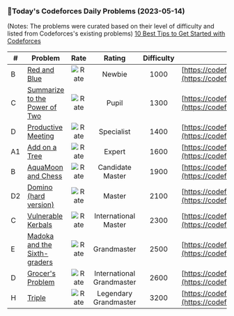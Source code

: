 ### 🌟Today's Codeforces Daily Problems (2023-05-14)
(Notes: The problems were curated based on their level of difficulty and listed from Codeforces's existing problems)
[10 Best Tips to Get Started with Codeforces](https://github.com/ika9810/Codeforces-Daily-Problems/blob/main/10%20Best%20Tips%20to%20Get%20Started%20with%20Codeforces.md)

| # | Problem | Rate| Rating | Difficulty | Contest |
|---| ----- | :--------: | :----------: | :----------: | ---------- |
|B|[Red and Blue](https://codeforces.com/contest/1469/problem/B)|![Rate](https://img.shields.io/badge/Newbie-1000-lightgrey)|Newbie|1000|[https://codeforces.com/contest/1469](https://codeforces.com/contest/1469)|
|C|[Summarize to the Power of Two](https://codeforces.com/contest/1005/problem/C)|![Rate](https://img.shields.io/badge/Pupil-1300-brightgreen)|Pupil|1300|[https://codeforces.com/contest/1005](https://codeforces.com/contest/1005)|
|D|[Productive Meeting](https://codeforces.com/contest/1579/problem/D)|![Rate](https://img.shields.io/badge/Specialist-1400-9cf)|Specialist|1400|[https://codeforces.com/contest/1579](https://codeforces.com/contest/1579)|
|A1|[Add on a Tree](https://codeforces.com/contest/1188/problem/A1)|![Rate](https://img.shields.io/badge/Expert-1600-blue)|Expert|1600|[https://codeforces.com/contest/1188](https://codeforces.com/contest/1188)|
|B|[AquaMoon and Chess](https://codeforces.com/contest/1545/problem/B)|![Rate](https://img.shields.io/badge/Candidate%20Master-1900-blueviolet)|Candidate Master|1900|[https://codeforces.com/contest/1545](https://codeforces.com/contest/1545)|
|D2|[Domino (hard version)](https://codeforces.com/contest/1551/problem/D2)|![Rate](https://img.shields.io/badge/Master-2100-orange)|Master|2100|[https://codeforces.com/contest/1551](https://codeforces.com/contest/1551)|
|C|[Vulnerable Kerbals](https://codeforces.com/contest/772/problem/C)|![Rate](https://img.shields.io/badge/International%20Master-2300-orange)|International Master|2300|[https://codeforces.com/contest/772](https://codeforces.com/contest/772)|
|E|[Madoka and the Sixth-graders](https://codeforces.com/contest/1647/problem/E)|![Rate](https://img.shields.io/badge/Grandmaster-2500-red)|Grandmaster|2500|[https://codeforces.com/contest/1647](https://codeforces.com/contest/1647)|
|D|[Grocer's Problem](https://codeforces.com/contest/91/problem/D)|![Rate](https://img.shields.io/badge/International%20Grandmaster-2600-red)|International Grandmaster|2600|[https://codeforces.com/contest/91](https://codeforces.com/contest/91)|
|H|[Triple](https://codeforces.com/contest/1119/problem/H)|![Rate](https://img.shields.io/badge/Legendary%20Grandmaster-3200-red)|Legendary Grandmaster|3200|[https://codeforces.com/contest/1119](https://codeforces.com/contest/1119)|
